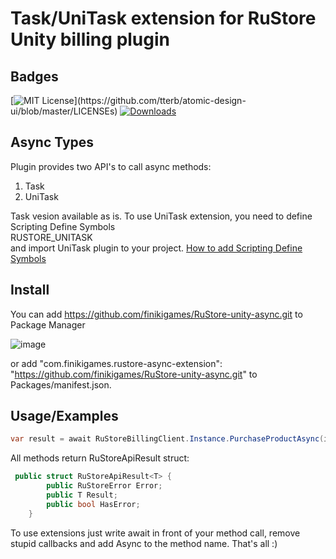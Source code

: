 # Task/UniTask extension for RuStore Unity billing plugin 

## Badges
[![MIT License](https://img.shields.io/apm/l/atomic-design-ui.svg?)](https://github.com/tterb/atomic-design-ui/blob/master/LICENSEs)
[![Downloads](https://img.shields.io/github/downloads/finikigames/RuStore-unity-async/total.svg)](https://github.com/finikigames/RuStore-unity-async/releases)

## Async Types
Plugin provides two API's to call async methods:
1. Task
2. UniTask

Task vesion available as is. To use UniTask extension, you need to define Scripting Define Symbols <br>RUSTORE_UNITASK</br> and import UniTask plugin to your project.
[How to add Scripting Define Symbols](https://docs.unity3d.com/Manual/CustomScriptingSymbols.html)

## Install
You can add https://github.com/finikigames/RuStore-unity-async.git to Package Manager

![image](https://user-images.githubusercontent.com/46207/79450714-3aadd100-8020-11ea-8aae-b8d87fc4d7be.png)

or add "com.finikigames.rustore-async-extension": "https://github.com/finikigames/RuStore-unity-async.git" to Packages/manifest.json.

## Usage/Examples

```csharp
var result = await RuStoreBillingClient.Instance.PurchaseProductAsync(itemId);
```

All methods return RuStoreApiResult struct:

```csharp
 public struct RuStoreApiResult<T> {
        public RuStoreError Error;
        public T Result;
        public bool HasError;
    }
```

To use extensions just write await in front of your method call, remove stupid callbacks and add Async to the method name.
That's all :)
